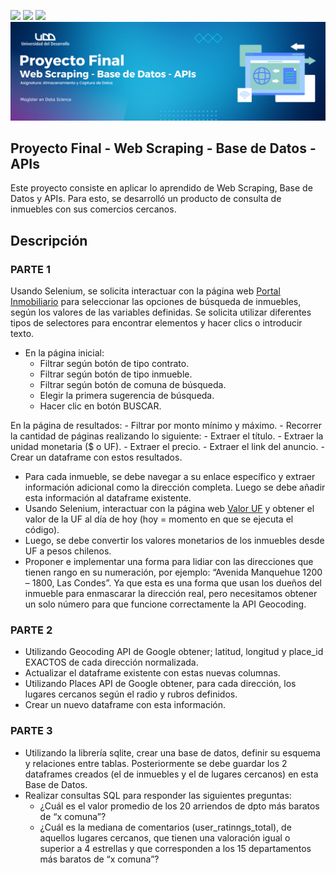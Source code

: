 <p align="left">
   <img src="https://img.shields.io/badge/Status-En%20Desarrollo-green?style=plastic">
   <img src="https://img.shields.io/badge/Python-3776AB?style=plastic&logo=python&logoColor=white"/>
   <img src="https://img.shields.io/badge/Jupyter-%23e58f1a.svg?style=plastic&logo=Jupyter&logoColor=white"/>

<img src="./assets/banner-scrapping.png"/>

## Proyecto Final - Web Scraping - Base de Datos - APIs

Este proyecto consiste en aplicar lo aprendido de Web Scraping, Base de Datos y APIs. Para esto, se desarrolló un producto de consulta de inmuebles con sus comercios cercanos. 

## Descripción 

### **PARTE 1** 

Usando Selenium, se solicita interactuar con la página web [Portal Inmobiliario](https://www.portalinmobiliario.com/) para seleccionar las opciones de búsqueda de inmuebles, según los valores de las variables definidas. Se solicita utilizar diferentes tipos de selectores para encontrar elementos y hacer clics o introducir texto. 

- En la página inicial: 
    - Filtrar según botón de tipo contrato.
    - Filtrar según botón de tipo inmueble.
    - Filtrar según botón de comuna de búsqueda.
    - Elegir la primera sugerencia de búsqueda.
    - Hacer clic en botón BUSCAR.


En la página de resultados: 
    - Filtrar por monto mínimo y máximo.
    - Recorrer la cantidad de páginas realizando lo siguiente: 
        - Extraer el título.
        - Extraer la unidad monetaria ($ o UF).
        - Extraer el precio.
        - Extraer el link del anuncio.
        - Crear un dataframe con estos resultados. 

- Para cada inmueble, se debe navegar a su enlace específico y extraer información adicional como la dirección completa. Luego se debe añadir esta información al dataframe existente.
- Usando Selenium, interactuar con la página web [Valor UF](https://valoruf.cl/) y obtener el valor de la UF al día de hoy (hoy = momento en que se ejecuta el código).
- Luego, se debe convertir los valores monetarios de los inmuebles desde UF a pesos chilenos.
- Proponer e implementar una forma para lidiar con las direcciones que tienen rango en su numeración, por ejemplo: “Avenida Manquehue 1200 – 1800, Las Condes”. Ya que esta es una forma que usan los dueños del inmueble para enmascarar la dirección real, pero necesitamos obtener un solo número para que funcione correctamente la API Geocoding.

### **PARTE 2** 

- Utilizando Geocoding API de Google obtener; latitud, longitud y place_id EXACTOS de cada dirección normalizada.
- Actualizar el dataframe existente con estas nuevas columnas.
- Utilizando Places API de Google obtener, para cada dirección, los lugares cercanos según el radio y rubros definidos.
- Crear un nuevo dataframe con esta información.

### **PARTE 3** 
- Utilizando la librería sqlite, crear una base de datos, definir su esquema y relaciones entre tablas. Posteriormente se debe guardar los 2 dataframes creados (el de inmuebles y el de lugares cercanos) en esta Base de Datos.
- Realizar consultas SQL para responder las siguientes preguntas:
    - ¿Cuál es el valor promedio de los 20 arriendos de dpto más baratos de “x comuna”?
    - ¿Cuál es la mediana de comentarios (user_ratinngs_total), de aquellos lugares cercanos, que tienen una valoración igual o superior a 4 estrellas y que corresponden a los 15 departamentos más baratos de “x comuna”?